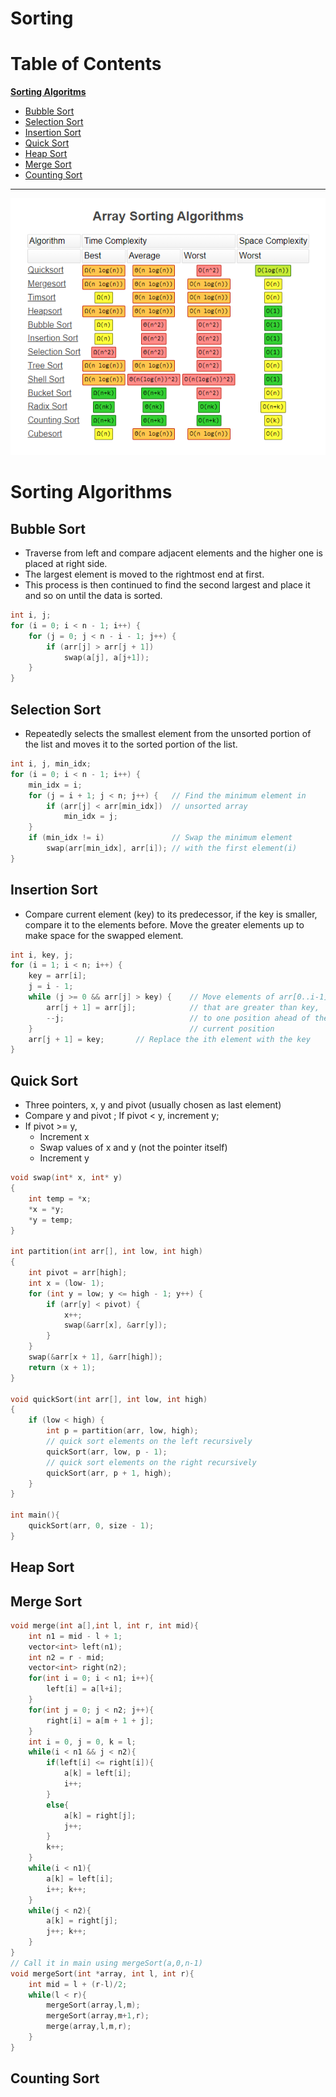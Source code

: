 # Sorting
# Table of Contents
**[Sorting Algoritms](#sorting-algorithms)**
  - [Bubble Sort](#bubble-sort)
  - [Selection Sort](#selection-sort)
  - [Insertion Sort](#insertion-sort)
  - [Quick Sort](#quick-sort)
  - [Heap Sort](#heap-sort)
  - [Merge Sort](#merge-sort)
  - [Counting Sort](#counting-sort)
---

![Time Complexity](/images/sorting.png)

# Sorting Algorithms
        
## Bubble Sort

- Traverse from left and compare adjacent elements and the higher one is placed at right side. 
- The largest element is moved to the rightmost end at first. 
- This process is then continued to find the second largest and place it and so on until the data is sorted.
```c++
int i, j;
for (i = 0; i < n - 1; i++) {
    for (j = 0; j < n - i - 1; j++) {
        if (arr[j] > arr[j + 1])
            swap(a[j], a[j+1]);
    }
}
```
## Selection Sort

- Repeatedly selects the smallest element from the unsorted portion of the list and moves it to the sorted portion of the list. 
```c++
int i, j, min_idx; 
for (i = 0; i < n - 1; i++) { 
    min_idx = i; 
    for (j = i + 1; j < n; j++) {   // Find the minimum element in
        if (arr[j] < arr[min_idx])  // unsorted array
            min_idx = j; 
    }
    if (min_idx != i)               // Swap the minimum element
        swap(arr[min_idx], arr[i]); // with the first element(i)
} 
```
## Insertion Sort
- Compare current element (key) to its predecessor, if the key is smaller, compare it to the elements before. Move the greater elements up to make space for the swapped element.
```c++
int i, key, j;
for (i = 1; i < n; i++) {
    key = arr[i];
    j = i - 1;
    while (j >= 0 && arr[j] > key) {    // Move elements of arr[0..i-1],
        arr[j + 1] = arr[j];            // that are greater than key,
        --j;                            // to one position ahead of their 
    }                                   // current position
    arr[j + 1] = key;       // Replace the ith element with the key  
}
```
## Quick Sort
- Three pointers, x, y and pivot (usually chosen as last element)
- Compare y and pivot ; If pivot < y, increment y;
- If pivot >= y, 
  - Increment x
  - Swap values of x and y (not the pointer itself)
  - Increment y

```c++
void swap(int* x, int* y)
{
	int temp = *x;
	*x = *y;
	*y = temp;
}

int partition(int arr[], int low, int high)
{
	int pivot = arr[high]; 
	int x = (low- 1); 
	for (int y = low; y <= high - 1; y++) {
		if (arr[y] < pivot) {
			x++; 
			swap(&arr[x], &arr[y]);
		}
	}
	swap(&arr[x + 1], &arr[high]);
	return (x + 1);
}

void quickSort(int arr[], int low, int high)
{
	if (low < high) {		
		int p = partition(arr, low, high);
        // quick sort elements on the left recursively
		quickSort(arr, low, p - 1);
		// quick sort elements on the right recursively
		quickSort(arr, p + 1, high);
	}
}

int main(){
    quickSort(arr, 0, size - 1);
}
```
## Heap Sort


## Merge Sort

```c++
void merge(int a[],int l, int r, int mid){
    int n1 = mid - l + 1;
    vector<int> left(n1);
    int n2 = r - mid;
    vector<int> right(n2);
    for(int i = 0; i < n1; i++){
        left[i] = a[l+i];
    }
    for(int j = 0; j < n2; j++){
        right[i] = a[m + 1 + j];
    } 
    int i = 0, j = 0, k = l;
    while(i < n1 && j < n2){
        if(left[i] <= right[i]){
            a[k] = left[i];
            i++;
        }
        else{
            a[k] = right[j];
            j++;
        }
        k++;
    }
    while(i < n1){
        a[k] = left[i];
        i++; k++;
    }
    while(j < n2){
        a[k] = right[j];
        j++; k++;
    }
}
// Call it in main using mergeSort(a,0,n-1)
void mergeSort(int *array, int l, int r){
    int mid = l + (r-l)/2;
    while(l < r){
        mergeSort(array,l,m);
        mergeSort(array,m+1,r);
        merge(array,l,m,r);
    }
}
```

## Counting Sort






